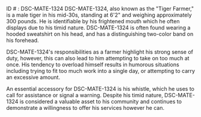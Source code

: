 ID # : DSC-MATE-1324
DSC-MATE-1324, also known as the "Tiger Farmer," is a male tiger in his mid-30s, standing at 6'2" and weighing approximately 300 pounds. He is identifiable by his frightened mouth which he often displays due to his timid nature. DSC-MATE-1324 is often found wearing a hooded sweatshirt on his head, and has a distinguishing two-color band on his forehead.

DSC-MATE-1324's responsibilities as a farmer highlight his strong sense of duty, however, this can also lead to him attempting to take on too much at once. His tendency to overload himself results in humorous situations including trying to fit too much work into a single day, or attempting to carry an excessive amount.

An essential accessory for DSC-MATE-1324 is his whistle, which he uses to call for assistance or signal a warning. Despite his timid nature, DSC-MATE-1324 is considered a valuable asset to his community and continues to demonstrate a willingness to offer his services however he can.